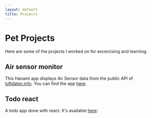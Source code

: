 ```yaml
---
layout: default
title: Projects
---
```

# Pet Projects

Here are some of the projects I worked on for excercising and learning. 

## Air sensor monitor

This Hanami app displays Air Sensor data from the public API of [luftdaten.info](https://luftdaten.info).
You can find the app [here](https://air-sensor-monitor.herokuapp.com/).

## Todo react

A todo app done with react. It's available [here](/projects/todo_react): 
